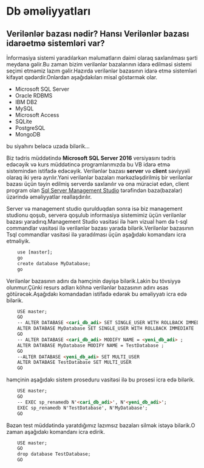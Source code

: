 # Db əməliyyatları

## Verilənlər bazası nədir? Hansı Verilənlər bazası idarəetmə sistemləri var?

İnformasiya sistemi yaradılarkən məlumatların daimi olaraq saxlanılması şərti meydana gəlir.Bu zaman bizim verilənlər bazalarının idarə edilməsi sistemi seçimi etməmiz lazım gəlir.Hazırda verilənlər bazasının idarə etmə sistemləri kifayət qədərdir.Onlardan aşağıdakıları misal göstərmək olar.

- Microsoft SQL Server
- Oracle RDBMS
- IBM DB2
- MySQL
- Microsoft Access
- SQLite
- PostgreSQL
- MongoDB

bu siyahını beləcə uzada bilərik...

Biz tədris müddətində **Microsoft SQL Server 2016** versiyasını tədris edəcəyik və kurs müddətincə programlarımızda bu VB idarə etmə sistemindən istifadə edəcəyik.
Verilənlər bazası **server** və **client** səviyyəli olaraq iki yerə ayrılır.Yəni verilənlər bazaları mərkəzləşdirilmiş bir verilənlər bazası üçün təyin edilmiş serverdə saxlanılır və ona müraciət edən, client program olan [Sql Server Management Studio](https://docs.microsoft.com/en-us/sql/ssms/download-sql-server-management-studio-ssms?view=sql-server-2017) tərəfindən baza(bazalar) üzərində əməliyyatlar reallaşdırılır.

Server və management studio qurulduqdan sonra isə biz management studionu qoşub, serverə qoşulub informasiya sistemimiz üçün verilənlər bazası yaradırıq.Management Studio vasitəsi ilə həm vizual həm də t-sql commandlar vasitəsi ilə verilənlər bazası yarada bilərik.Verilənlər bazasının Tsql commandlar vasitəsi ilə yaradılması üçün aşağıdakı komandanı icra etməliyik.

```html
    use [master];
    go
    create database MyDatabase;
    go
```

Verilənlər bazasının adını da həmçinin dəyişə bilərik.Lakin bu tövsiyyə olunmur.Çünki resurs adları köhnə verilənlər bazasının adını əsas götürəcək.Aşağıdakı komandadan istifadə edərək bu əməliyyatı icra edə bilərik.


```html
    USE master;  
    GO  
    -- ALTER DATABASE <cari_db_adi> SET SINGLE_USER WITH ROLLBACK IMMEDIATE
    ALTER DATABASE MyDatabase SET SINGLE_USER WITH ROLLBACK IMMEDIATE
    GO
    -- ALTER DATABASE <cari_db_adi> MODIFY NAME = <yeni_db_adi> ;
    ALTER DATABASE MyDatabase MODIFY NAME = TestDatabase ;
    GO  
    --ALTER DATABASE <yeni_db_adi> SET MULTI_USER
    ALTER DATABASE TestDatabase SET MULTI_USER
    GO
```

həmçinin aşağıdakı sistem proseduru vasitəsi ilə bu prosesi icra edə bilərik.


```html
    USE master;  
    GO  
    -- EXEC sp_renamedb N'<cari_db_adi>', N'<yeni_db_adi>';  
    EXEC sp_renamedb N'TestDatabase', N'MyDatabase';  
    GO
```


Bəzən test müddətində yaratdığımız lazımsız bazaları silmək istəyə bilərik.O zaman aşağıdakı komandanı icra edirik.


```html
    USE master;  
    GO  
    drop database TestDatabase;	
    GO  
```

